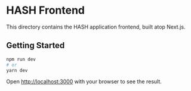 # HASH Frontend

This directory contains the HASH application frontend, built atop Next.js.

## Getting Started

```sh
npm run dev
# or
yarn dev
```

Open [http://localhost:3000](http://localhost:3000) with your browser to see the result.
